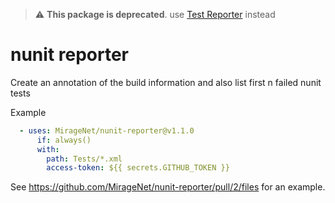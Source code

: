 > :warning: **This package is deprecated**.  use [Test Reporter](https://github.com/marketplace/actions/test-reporter) instead

# nunit reporter

Create an annotation of the build information and also list first n failed nunit tests

Example

```yaml
  - uses: MirageNet/nunit-reporter@v1.1.0
      if: always()
      with:
        path: Tests/*.xml
        access-token: ${{ secrets.GITHUB_TOKEN }}
```

See https://github.com/MirageNet/nunit-reporter/pull/2/files for an example.
